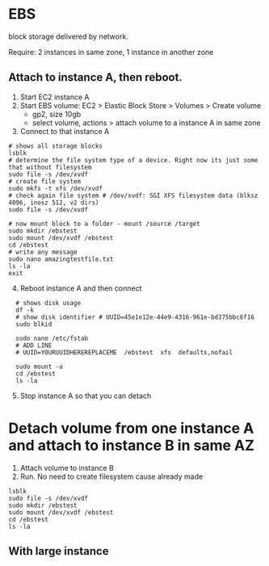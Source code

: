 # EBS
block storage delivered by network. 

Require: 2 instances in same zone, 1 instance in another zone
## Attach to instance A, then reboot.
1. Start EC2 instance A
2. Start EBS volume: EC2 > Elastic Block Store > Volumes > Create volume
   - gp2, size 10gb
   - select volume, actions > attach volume to a instance A in same zone
3. Connect to that instance A
  ```
  # shows all storage blocks
  lsblk
  # determine the file system type of a device. Right now its just some that without filesystem
  sudo file -s /dev/xvdf
  # create file system
  sudo mkfs -t xfs /dev/xvdf
  # check again file system # /dev/xvdf: SGI XFS filesystem data (blksz 4096, inosz 512, v2 dirs)
  sudo file -s /dev/xvdf
  
  # now mount block to a folder - mount /source /target
  sudo mkdir /ebstest
  sudo mount /dev/xvdf /ebstest 
  cd /ebstest
  # write any message
  sudo nano amazingtestfile.txt
  ls -la
  exit
  ```
4. Reboot instance A and then connect
```
  # shows disk usage
  df -k
  # show disk identifier # UUID=45e1e12e-44e9-4316-961e-bd375bbc6f16
  sudo blkid
  
  sudo nano /etc/fstab
  # ADD LINE 
  # UUID=YOURUUIDHEREREPLACEME  /ebstest  xfs  defaults,nofail
  
  sudo mount -a
  cd /ebstest
  ls -la
```
5. Stop instance A so that you can detach

# Detach volume from one instance A and attach to instance B in same AZ
1. Attach volume to instance B
2. Run. No need to create filesystem cause already made
  ```
  lsblk
  sudo file -s /dev/xvdf
  sudo mkdir /ebstest
  sudo mount /dev/xvdf /ebstest
  cd /ebstest
  ls -la
   ```

## With large instance